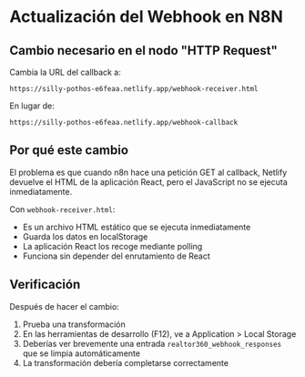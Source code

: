 # Actualización del Webhook en N8N

## Cambio necesario en el nodo "HTTP Request"

Cambia la URL del callback a:

```
https://silly-pothos-e6feaa.netlify.app/webhook-receiver.html
```

En lugar de:
```
https://silly-pothos-e6feaa.netlify.app/webhook-callback
```

## Por qué este cambio

El problema es que cuando n8n hace una petición GET al callback, Netlify devuelve el HTML de la aplicación React, pero el JavaScript no se ejecuta inmediatamente. 

Con `webhook-receiver.html`:
- Es un archivo HTML estático que se ejecuta inmediatamente
- Guarda los datos en localStorage
- La aplicación React los recoge mediante polling
- Funciona sin depender del enrutamiento de React

## Verificación

Después de hacer el cambio:
1. Prueba una transformación
2. En las herramientas de desarrollo (F12), ve a Application > Local Storage
3. Deberías ver brevemente una entrada `realtor360_webhook_responses` que se limpia automáticamente
4. La transformación debería completarse correctamente
